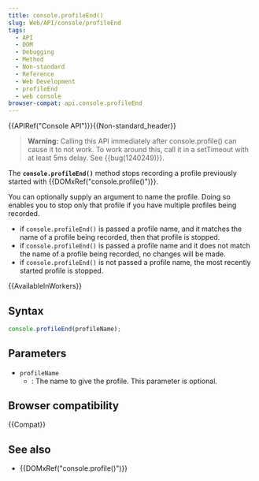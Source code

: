```yaml
---
title: console.profileEnd()
slug: Web/API/console/profileEnd
tags:
  - API
  - DOM
  - Debugging
  - Method
  - Non-standard
  - Reference
  - Web Development
  - profileEnd
  - web console
browser-compat: api.console.profileEnd
---
```

{{APIRef("Console API")}}{{Non-standard_header}}

> **Warning:** Calling this API immediately after console.profile() can cause it to not work. To
> work around this, call it in a setTimeout with at least 5ms delay. See
> {{bug(1240249)}}.

The **`console.profileEnd()`** method stops recording a profile previously started with
{{DOMxRef("console.profile()")}}.

You can optionally supply an argument to name the profile. Doing so enables you to stop
only that profile if you have multiple profiles being recorded.

- if `console.profileEnd()` is passed a profile name, and it matches the
  name of a profile being recorded, then that profile is stopped.
- if `console.profileEnd()` is passed a profile name and it does not match
  the name of a profile being recorded, no changes will be made.
- if `console.profileEnd()` is not passed a profile name, the most recently
  started profile is stopped.

{{AvailableInWorkers}}

## Syntax

```js
console.profileEnd(profileName);
```

## Parameters

- `profileName`
  - : The name to give the profile. This parameter is optional.

## Browser compatibility

{{Compat}}

## See also

- {{DOMxRef("console.profile()")}}
